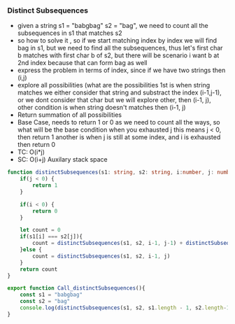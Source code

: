 ### Distinct Subsequences

- given a string s1 = "babgbag" s2 = "bag", we need to count all the subsequences in s1 that matches s2
- so how to solve it , so if we start matching index by index we will find bag in s1, but we need to find all the subsequences, thus let's first char b matches with first char b of s2, but there will be scenario i want b at 2nd index because that can form bag as well
- express the problem in terms of index, since if we have two strings then (i,j)
- explore all possibilities (what are the possibilities 1st is when string matches we either consider that string and substract the index (i-1,j-1), or we dont consider that char but we will explore other, then (i-1, j), other condition is when string doesn't matches then (i-1, j)
- Return summation of all possibilities
- Base Case, needs to return 1 or 0 as we need to count all the ways, so what will be the base condition when you exhausted j this means j < 0, then return 1 another is when j is still at some index, and i is exhausted then return 0
- TC: O(i*j)
- SC: O(i+j) Auxilary stack space

```ts
function distinctSubsequences(s1: string, s2: string, i:number, j: number){
    if(j < 0) {
        return 1
    }

    if(i < 0) {
        return 0
    }

    let count = 0
    if(s1[i] === s2[j]){
        count = distinctSubsequences(s1, s2, i-1, j-1) + distinctSubsequences(s1, s2, i-1, j)
    }else {
        count = distinctSubsequences(s1, s2, i-1, j)
    }
    return count
}

export function Call_distinctSubsequences(){
    const s1 = "babgbag"
    const s2 = "bag"
    console.log(distinctSubsequences(s1, s2, s1.length - 1, s2.length-1))
}
```
